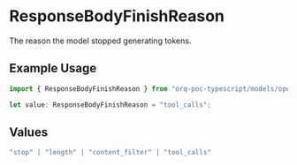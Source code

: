 # ResponseBodyFinishReason

The reason the model stopped generating tokens.

## Example Usage

```typescript
import { ResponseBodyFinishReason } from "orq-poc-typescript/models/operations";

let value: ResponseBodyFinishReason = "tool_calls";
```

## Values

```typescript
"stop" | "length" | "content_filter" | "tool_calls"
```